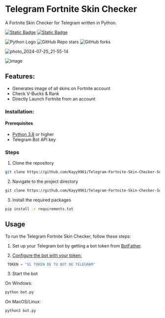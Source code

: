# Telegram Fortnite Skin Checker

A Fortnite Skin Checker for Telegram written in Python.

[![Static Badge](https://img.shields.io/badge/English%F0%9F%87%BA%F0%9F%87%B8-grey?style=flat-square)](/README.md)
[![Static Badge](https://img.shields.io/badge/Spanish%F0%9F%87%AA%F0%9F%87%B8-grey?style=flat-square)](/README_ES.md)

![Python Logo](https://img.shields.io/badge/Language-Python-blue?logo=python&logoColor=white&style=flat)
![GitHub Repo stars](https://img.shields.io/github/stars/Kayy9961/Telegram-Fortnite-Skin-Checker-Source-Code?style=flat)
![GitHub forks](https://img.shields.io/github/forks/Kayy9961/Telegram-Fortnite-Skin-Checker-Source-Code?style=flat)

![photo_2024-07-25_21-55-14](https://github.com/user-attachments/assets/72980910-750e-4bd0-acc2-7b71de0523e5)

![image](https://github.com/user-attachments/assets/1ef4238d-d237-40e9-9c5d-0ca8b11b5beb)

## Features:

- Generates image of all skins on Fortnite account
- Check V-Bucks & Rank
- Directly Launch Fortnite from an account

### Installation:

#### Prerequisites

- [Python 3.8](https://www.python.org/downloads/) or higher
- Telegram Bot API key

### Steps

1. Clone the repository

```bash
git clone https://github.com/Kayy9961/Telegram-Fortnite-Skin-Checker-Source-Code.git
```

2. Navigate to the project directory

```bash
git clone https://github.com/Kayy9961/Telegram-Fortnite-Skin-Checker-Source-Code.git
```

3. Install the required packages

```bash
pip install -r requirements.txt
```

## Usage

To run the Telegram Fortnite Skin Checker, follow these steps:

1. Set up your Telegram bot by getting a bot token from [BotFather](https://t.me/botfather).

2. [Configure the bot with your token:](https://github.com/Kayy9961/Telegram-Fortnite-Skin-Checker-Source-Code/blob/b35f26bea48358a630a76cad6864de60cb7ceb3b/bot.py#L1257)

```python
 TOKEN = "EL TOKEN DE TU BOT DE TELEGRAM"
```

3. Start the bot

On Windows:

```bash
python bot.py
```

On MacOS/Linux:

```bash
python3 bot.py
```
